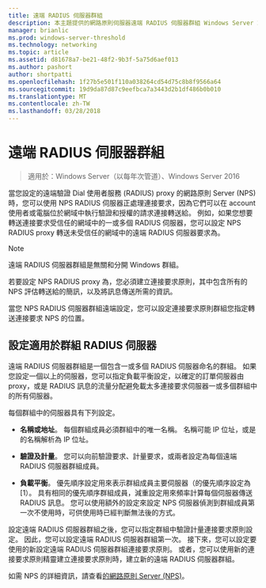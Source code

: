 ```yaml
---
title: 遠端 RADIUS 伺服器群組
description: 本主題提供的網路原則伺服器遠端 RADIUS 伺服器群組 Windows Server 2016 中的概觀。
manager: brianlic
ms.prod: windows-server-threshold
ms.technology: networking
ms.topic: article
ms.assetid: d81678a7-be21-48f2-9b3f-5a75d6aef013
ms.author: pashort
author: shortpatti
ms.openlocfilehash: 1f27b5e501f110a038264cd54d75c8b8f9566a64
ms.sourcegitcommit: 19d9da87d87c9eefbca7a3443d2b1df486b0b010
ms.translationtype: MT
ms.contentlocale: zh-TW
ms.lasthandoff: 03/28/2018
---
```

# <a name="remote-radius-server-groups"></a>遠端 RADIUS 伺服器群組

>適用於：Windows Server（以每年次管道）、Windows Server 2016

當您設定的遠端驗證 Dial 使用者服務 (RADIUS) proxy 的網路原則 Server (NPS) 時，您可以使用 NPS RADIUS 伺服器正處理連接要求，因為它們可以在 account 使用者或電腦位於網域中執行驗證和授權的請求連接轉送給。 例如，如果您想要轉送連接要求受信任的網域中的一或多個 RADIUS 伺服器，您可以設定 NPS RADIUS proxy 轉送未受信任的網域中的遠端 RADIUS 伺服器要求為。

>[!NOTE]
>遠端 RADIUS 伺服器群組是無關和分開 Windows 群組。

若要設定 NPS RADIUS proxy 為，您必須建立連接要求原則，其中包含所有的 NPS 評估轉送給的簡訊，以及將訊息傳送所需的資訊。

當您 NPS RADIUS 伺服器群組遠端設定，您可以設定連接要求原則群組您指定轉送連接要求 NPS 的位置。

## <a name="configuring-radius-servers-for-a-group"></a>設定適用於群組 RADIUS 伺服器

遠端 RADIUS 伺服器群組是一個包含一或多個 RADIUS 伺服器命名的群組。 如果您設定一個以上的伺服器，您可以指定負載平衡設定，以確定的訂單伺服器由 proxy，或是 RADIUS 訊息的流量分配避免載太多連接要求伺服器一或多個群組中的所有伺服器。

每個群組中的伺服器具有下列設定。

- **名稱或地址**。 每個群組成員必須群組中的唯一名稱。 名稱可能 IP 位址，或是的名稱解析為 IP 位址。

- **驗證及計量**。 您可以向前驗證要求、計量要求，或兩者設定為每個遠端 RADIUS 伺服器群組成員。

- **負載平衡**。 優先順序設定用來表示群組成員主要伺服器（的優先順序設定為 [1）。 具有相同的優先順序群組成員，減重設定用來頻率計算每個伺服器傳送 RADIUS 訊息。 您可以使用額外的設定來設定 NPS 伺服器偵測到群組成員第一次不使用時，可供使用時已經判斷無法後的方式。

設定遠端 RADIUS 伺服器群組之後，您可以指定群組中驗證計量連接要求原則設定。 因此，您可以設定遠端 RADIUS 伺服器群組第一次。 接下來，您可以設定要使用的新設定遠端 RADIUS 伺服器群組連接要求原則。 或者，您可以使用新的連接要求原則精靈建立連接要求原則時，建立新的遠端 RADIUS 伺服器群組。

如需 NPS 的詳細資訊，請查看[的網路原則 Server (NPS)](nps-top.md)。
